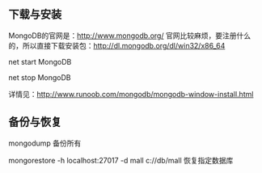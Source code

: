 ## 下载与安装

MongoDB的官网是：http://www.mongodb.org/ 
官网比较麻烦，要注册什么的，所以直接下载安装包：http://dl.mongodb.org/dl/win32/x86_64

net start MongoDB

net stop MongoDB

详情见：http://www.runoob.com/mongodb/mongodb-window-install.html

## 备份与恢复

mongodump 备份所有

mongorestore -h localhost:27017 -d mall c://db/mall 恢复指定数据库